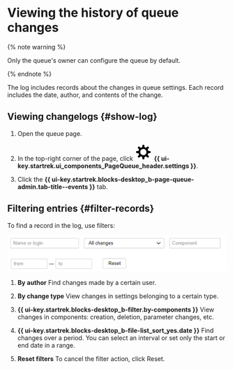 # Viewing the history of queue changes

{% note warning %}

Only the queue's owner can configure the queue by default.

{% endnote %}

The log includes records about the changes in queue settings. Each record includes the date, author, and contents of the change.

## Viewing changelogs {#show-log}

1. Open the queue page.

1. In the top-right corner of the page, click ![](../../_assets/tracker/svg/settings-old.svg) **{{ ui-key.startrek.ui_components_PageQueue_header.settings }}**.

1. Click the **{{ ui-key.startrek.blocks-desktop_b-page-queue-admin.tab-title--events }}** tab.

## Filtering entries {#filter-records}

To find a record in the log, use filters:

![image](../../_assets/tracker/queue-history.png)

1. **By author**
    Find changes made by a certain user.

1. **By change type**
    View changes in settings belonging to a certain type.

1. **{{ ui-key.startrek.blocks-desktop_b-filter.by-components }}**
    View changes in components: creation, deletion, parameter changes, etc.

1. **{{ ui-key.startrek.blocks-desktop_b-file-list_sort_yes.date }}**
    Find changes over a period. You can select an interval or set only the start or end date in a range.

1. **Reset filters**
    To cancel the filter action, click Reset.

